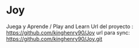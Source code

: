 # Joy
Juega y Aprende / Play and Learn
Url del proyecto : https://github.com/kinghenry90/Joy
url para sync: https://github.com/kinghenry90/Joy.git

